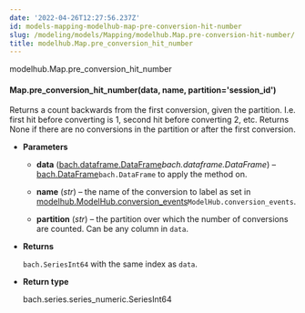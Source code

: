 ```yaml
---
date: '2022-04-26T12:27:56.237Z'
id: models-mapping-modelhub-map-pre-conversion-hit-number
slug: /modeling/models/Mapping/modelhub.Map.pre-conversion-hit-number/
title: modelhub.Map.pre_conversion_hit_number
---
```


modelhub.Map.pre_conversion_hit_number


#### Map.pre_conversion_hit_number(data, name, partition='session_id')
Returns a count backwards from the first conversion, given the partition. I.e. first hit before
converting is 1, second hit before converting 2, etc. Returns None if there are no conversions
in the partition or after the first conversion.


* **Parameters**

    
    * **data** ([bach.dataframe.DataFrame](#bach.DataFrame)*bach.dataframe.DataFrame*) – [bach.DataFrame](#bach.DataFrame)`bach.DataFrame` to apply the method on.


    * **name** (*str*) – the name of the conversion to label as set in
    [modelhub.ModelHub.conversion_events](#modelhub.ModelHub.conversion_events)`ModelHub.conversion_events`.


    * **partition** (*str*) – the partition over which the number of conversions are counted. Can be any column
    in `data`.



* **Returns**

    `bach.SeriesInt64` with the same index as `data`.



* **Return type**

    bach.series.series_numeric.SeriesInt64


<!-- !! processed by numpydoc !! -->
